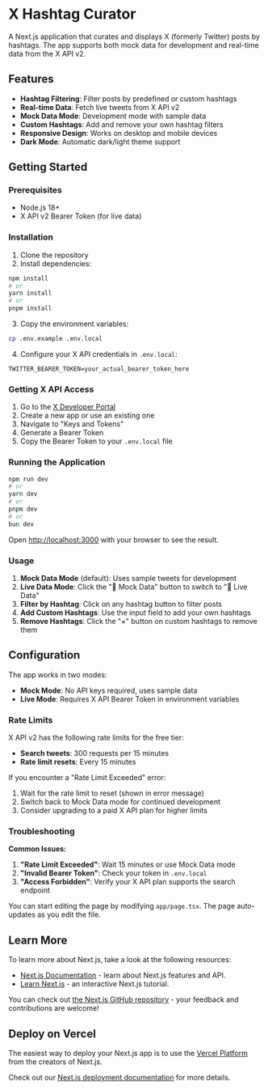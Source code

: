 # X Hashtag Curator

A Next.js application that curates and displays X (formerly Twitter) posts by hashtags. The app supports both mock data for development and real-time data from the X API v2.

## Features

- **Hashtag Filtering**: Filter posts by predefined or custom hashtags
- **Real-time Data**: Fetch live tweets from X API v2
- **Mock Data Mode**: Development mode with sample data
- **Custom Hashtags**: Add and remove your own hashtag filters
- **Responsive Design**: Works on desktop and mobile devices
- **Dark Mode**: Automatic dark/light theme support

## Getting Started

### Prerequisites

- Node.js 18+ 
- X API v2 Bearer Token (for live data)

### Installation

1. Clone the repository
2. Install dependencies:

```bash
npm install
# or
yarn install
# or
pnpm install
```

3. Copy the environment variables:

```bash
cp .env.example .env.local
```

4. Configure your X API credentials in `.env.local`:

```env
TWITTER_BEARER_TOKEN=your_actual_bearer_token_here
```

### Getting X API Access

1. Go to the [X Developer Portal](https://developer.twitter.com/en/portal/dashboard)
2. Create a new app or use an existing one
3. Navigate to "Keys and Tokens"
4. Generate a Bearer Token
5. Copy the Bearer Token to your `.env.local` file

### Running the Application

```bash
npm run dev
# or
yarn dev
# or
pnpm dev
# or
bun dev
```

Open [http://localhost:3000](http://localhost:3000) with your browser to see the result.

### Usage

1. **Mock Data Mode** (default): Uses sample tweets for development
2. **Live Data Mode**: Click the "📝 Mock Data" button to switch to "🔴 Live Data"
3. **Filter by Hashtag**: Click on any hashtag button to filter posts
4. **Add Custom Hashtags**: Use the input field to add your own hashtags
5. **Remove Hashtags**: Click the "×" button on custom hashtags to remove them

## Configuration

The app works in two modes:

- **Mock Mode**: No API keys required, uses sample data
- **Live Mode**: Requires X API Bearer Token in environment variables

### Rate Limits

X API v2 has the following rate limits for the free tier:

- **Search tweets**: 300 requests per 15 minutes
- **Rate limit resets**: Every 15 minutes

If you encounter a "Rate Limit Exceeded" error:
1. Wait for the rate limit to reset (shown in error message)
2. Switch back to Mock Data mode for continued development
3. Consider upgrading to a paid X API plan for higher limits

### Troubleshooting

**Common Issues:**

1. **"Rate Limit Exceeded"**: Wait 15 minutes or use Mock Data mode
2. **"Invalid Bearer Token"**: Check your token in `.env.local`
3. **"Access Forbidden"**: Verify your X API plan supports the search endpoint

You can start editing the page by modifying `app/page.tsx`. The page auto-updates as you edit the file.

## Learn More

To learn more about Next.js, take a look at the following resources:

- [Next.js Documentation](https://nextjs.org/docs) - learn about Next.js features and API.
- [Learn Next.js](https://nextjs.org/learn) - an interactive Next.js tutorial.

You can check out [the Next.js GitHub repository](https://github.com/vercel/next.js) - your feedback and contributions are welcome!

## Deploy on Vercel

The easiest way to deploy your Next.js app is to use the [Vercel Platform](https://vercel.com/new?utm_medium=default-template&filter=next.js&utm_source=create-next-app&utm_campaign=create-next-app-readme) from the creators of Next.js.

Check out our [Next.js deployment documentation](https://nextjs.org/docs/app/building-your-application/deploying) for more details.
